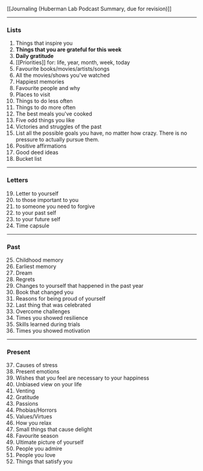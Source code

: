 [[Journaling (Huberman Lab Podcast Summary, due for revision)]]

--- 
### Lists
1. Things that inspire you
2. **Things that you are grateful for this week**
3. **Daily gratitude**
4. [[Priorities]] for: life, year, month, week, today
5. Favourite books/movies/artists/songs
6. All the movies/shows you've watched
7. Happiest memories
8. Favourite people and why
9. Places to visit
10. Things to do less often
11. Things to do more often
12. The best meals you've cooked
13. Five odd things you like
14. Victories and struggles of the past
15. List all the possible goals you have, no matter how crazy. There is no pressure to actually pursue them.
16. Positive affirmations
17. Good deed ideas
18. Bucket list

---
### Letters
19. Letter to yourself
20. to those important to you
21. to someone you need to forgive
22. to your past self
23. to your future self
24. Time capsule
---
### Past
25. Childhood memory
26. Earliest memory
27. Dream
28. Regrets
29. Changes to yourself that happened in the past year
30. Book that changed you
31. Reasons for being proud of yourself
32. Last thing that was celebrated
33. Overcome challenges
34. Times you showed resilience
35. Skills learned during trials
36. Times you showed motivation
---
### Present
37. Causes of stress
38. Present emotions
39. Wishes that you feel are necessary to your happiness
40. Unbiased view on your life
41. Venting
42. Gratitude
43. Passions
44. Phobias/Horrors
45. Values/Virtues
46. How you relax
47. Small things that cause delight
48. Favourite season
49. Ultimate picture of yourself
50. People you admire
51. People you love
52. Things that satisfy you
